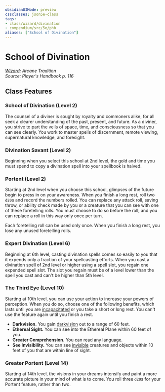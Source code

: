 ```yaml
---
obsidianUIMode: preview
cssclasses: json5e-class
tags:
- class/wizard/divination
- compendium/src/5e/phb
aliases: ["School of Divination"]
---
```

# School of Divination
*[Wizard](wizard.md): Arcane Tradition*  
*Source: Player's Handbook p. 116*  


## Class Features

### School of Divination (Level 2)

The counsel of a diviner is sought by royalty and commoners alike, for all seek a clearer understanding of the past, present, and future. As a diviner, you strive to part the veils of space, time, and consciousness so that you can see clearly. You work to master spells of discernment, remote viewing, supernatural knowledge, and foresight.

### Divination Savant (Level 2)

Beginning when you select this school at 2nd level, the gold and time you must spend to copy a divination spell into your spellbook is halved.

### Portent (Level 2)

Starting at 2nd level when you choose this school, glimpses of the future begin to press in on your awareness. When you finish a long rest, roll two `d20`s and record the numbers rolled. You can replace any attack roll, saving throw, or ability check made by you or a creature that you can see with one of these foretelling rolls. You must choose to do so before the roll, and you can replace a roll in this way only once per turn.

Each foretelling roll can be used only once. When you finish a long rest, you lose any unused foretelling rolls.

### Expert Divination (Level 6)

Beginning at 6th level, casting divination spells comes so easily to you that it expends only a fraction of your spellcasting efforts. When you cast a divination spell of 2nd level or higher using a spell slot, you regain one expended spell slot. The slot you regain must be of a level lower than the spell you cast and can't be higher than 5th level.

### The Third Eye (Level 10)

Starting at 10th level, you can use your action to increase your powers of perception. When you do so, choose one of the following benefits, which lasts until you are [incapacitated](2.%20GM%20Tools/Misc%20DND%20Handbook/compendium/rules/conditions.md#incapacitated) or you take a short or long rest. You can't use the feature again until you finish a rest.

- **Darkvision.** You gain [darkvision](/compendium/rules/senses.md#darkvision) out to a range of 60 feet.  
- **Ethereal Sight.** You can see into the Ethereal Plane within 60 feet of you.  
- **Greater Comprehension.** You can read any language.  
- **See Invisibility.** You can see [invisible](2.%20GM%20Tools/Misc%20DND%20Handbook/compendium/rules/conditions.md#invisible) creatures and objects within 10 feet of you that are within line of sight.  

### Greater Portent (Level 14)

Starting at 14th level, the visions in your dreams intensify and paint a more accurate picture in your mind of what is to come. You roll three `d20`s for your Portent feature, rather than two.